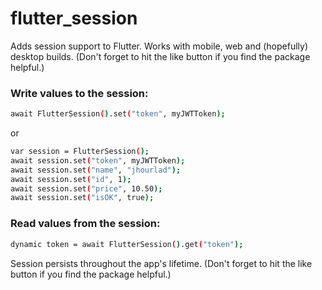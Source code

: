 # flutter_session

Adds session support to Flutter. Works with mobile, web and (hopefully) desktop builds.
(Don't forget to hit the  like button if you find the package helpful.)

### Write values to the session:
```sh
await FlutterSession().set("token", myJWTToken);
```
or
```sh
var session = FlutterSession();
await session.set("token", myJWTToken);
await session.set("name", "jhourlad");
await session.set("id", 1);
await session.set("price", 10.50);
await session.set("isOK", true);
```

### Read values from the session:
```sh
dynamic token = await FlutterSession().get("token");
```

Session persists throughout the app's lifetime.
(Don't forget to hit the  like button if you find the package helpful.)